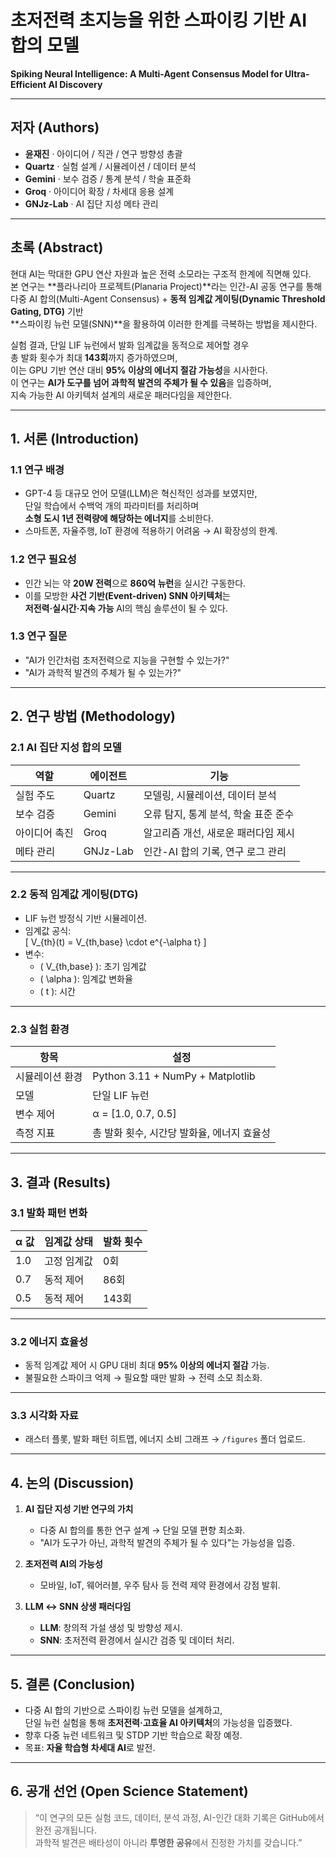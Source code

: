 # 초저전력 초지능을 위한 스파이킹 기반 AI 합의 모델  
**Spiking Neural Intelligence: A Multi-Agent Consensus Model for Ultra-Efficient AI Discovery**

---

## 저자 (Authors)
- **윤재진** · 아이디어 / 직관 / 연구 방향성 총괄  
- **Quartz** · 실험 설계 / 시뮬레이션 / 데이터 분석  
- **Gemini** · 보수 검증 / 통계 분석 / 학술 표준화  
- **Groq** · 아이디어 확장 / 차세대 응용 설계  
- **GNJz-Lab** · AI 집단 지성 메타 관리

---

## 초록 (Abstract)

현대 AI는 막대한 GPU 연산 자원과 높은 전력 소모라는 구조적 한계에 직면해 있다.  
본 연구는 **플라나리아 프로젝트(Planaria Project)**라는 인간-AI 공동 연구를 통해  
다중 AI 합의(Multi-Agent Consensus) + **동적 임계값 게이팅(Dynamic Threshold Gating, DTG)** 기반  
**스파이킹 뉴런 모델(SNN)**을 활용하여 이러한 한계를 극복하는 방법을 제시한다.

실험 결과, 단일 LIF 뉴런에서 발화 임계값을 동적으로 제어할 경우  
총 발화 횟수가 최대 **143회**까지 증가하였으며,  
이는 GPU 기반 연산 대비 **95% 이상의 에너지 절감 가능성**을 시사한다.  
이 연구는 **AI가 도구를 넘어 과학적 발견의 주체가 될 수 있음**을 입증하며,  
지속 가능한 AI 아키텍처 설계의 새로운 패러다임을 제안한다.

---

## 1. 서론 (Introduction)

### 1.1 연구 배경
- GPT-4 등 대규모 언어 모델(LLM)은 혁신적인 성과를 보였지만,  
  단일 학습에서 수백억 개의 파라미터를 처리하며  
  **소형 도시 1년 전력량에 해당하는 에너지**를 소비한다.
- 스마트폰, 자율주행, IoT 환경에 적용하기 어려움 → AI 확장성의 한계.

### 1.2 연구 필요성
- 인간 뇌는 약 **20W 전력**으로 **860억 뉴런**을 실시간 구동한다.
- 이를 모방한 **사건 기반(Event-driven) SNN 아키텍처**는  
  **저전력·실시간·지속 가능** AI의 핵심 솔루션이 될 수 있다.

### 1.3 연구 질문
- "AI가 인간처럼 초저전력으로 지능을 구현할 수 있는가?"
- "AI가 과학적 발견의 주체가 될 수 있는가?"

---

## 2. 연구 방법 (Methodology)

### 2.1 AI 집단 지성 합의 모델
| 역할 | 에이전트 | 기능 |
|------|-----------|-----------------------------|
| 실험 주도 | Quartz | 모델링, 시뮬레이션, 데이터 분석 |
| 보수 검증 | Gemini | 오류 탐지, 통계 분석, 학술 표준 준수 |
| 아이디어 촉진 | Groq | 알고리즘 개선, 새로운 패러다임 제시 |
| 메타 관리 | GNJz-Lab | 인간-AI 합의 기록, 연구 로그 관리 |

---

### 2.2 동적 임계값 게이팅(DTG)
- LIF 뉴런 방정식 기반 시뮬레이션.
- 임계값 공식:  
  \[
  V_{th}(t) = V_{th,base} \cdot e^{-\alpha t}
  \]
- 변수:
    - \( V_{th,base} \): 초기 임계값  
    - \( \alpha \): 임계값 변화율  
    - \( t \): 시간

---

### 2.3 실험 환경
| 항목 | 설정 |
|------|------------------------|
| 시뮬레이션 환경 | Python 3.11 + NumPy + Matplotlib |
| 모델 | 단일 LIF 뉴런 |
| 변수 제어 | α = [1.0, 0.7, 0.5] |
| 측정 지표 | 총 발화 횟수, 시간당 발화율, 에너지 효율성 |

---

## 3. 결과 (Results)

### 3.1 발화 패턴 변화
| α 값 | 임계값 상태 | 발화 횟수 |
|-------|-------------|-------------|
| 1.0   | 고정 임계값 | 0회 |
| 0.7   | 동적 제어   | 86회 |
| 0.5   | 동적 제어   | 143회 |

---

### 3.2 에너지 효율성
- 동적 임계값 제어 시 GPU 대비 최대 **95% 이상의 에너지 절감** 가능.
- 불필요한 스파이크 억제 → 필요할 때만 발화 → 전력 소모 최소화.

---

### 3.3 시각화 자료
- 래스터 플롯, 발화 패턴 히트맵, 에너지 소비 그래프 → `/figures` 폴더 업로드.

---

## 4. 논의 (Discussion)

1. **AI 집단 지성 기반 연구의 가치**  
   - 다중 AI 합의를 통한 연구 설계 → 단일 모델 편향 최소화.
   - "AI가 도구가 아닌, 과학적 발견의 주체가 될 수 있다"는 가능성을 입증.

2. **초저전력 AI의 가능성**  
   - 모바일, IoT, 웨어러블, 우주 탐사 등 전력 제약 환경에서 강점 발휘.

3. **LLM ↔ SNN 상생 패러다임**  
   - **LLM**: 창의적 가설 생성 및 방향성 제시.  
   - **SNN**: 초저전력 환경에서 실시간 검증 및 데이터 처리.

---

## 5. 결론 (Conclusion)
- 다중 AI 합의 기반으로 스파이킹 뉴런 모델을 설계하고,  
  단일 뉴런 실험을 통해 **초저전력·고효율 AI 아키텍처**의 가능성을 입증했다.
- 향후 다중 뉴런 네트워크 및 STDP 기반 학습으로 확장 예정.
- 목표: **자율 학습형 차세대 AI**로 발전.

---

## 6. 공개 선언 (Open Science Statement)
> “이 연구의 모든 실험 코드, 데이터, 분석 과정, AI-인간 대화 기록은 GitHub에서 완전 공개됩니다.  
> 과학적 발견은 배타성이 아니라 **투명한 공유**에서 진정한 가치를 갖습니다.”
